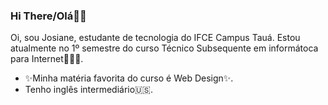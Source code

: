 ### Hi There/Olá👋🏻

Oi, sou Josiane, estudante de tecnologia do IFCE Campus Tauá. Estou atualmente no 1º semestre do curso Técnico Subsequente em informátoca para Internet👩🏼‍💻.

- ✨Minha matéria favorita do curso é Web Design✨.
- Tenho inglês intermediário🇺🇸.
